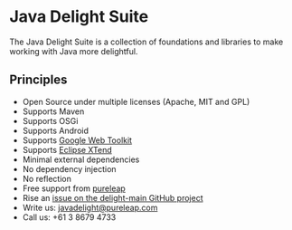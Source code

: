 # Java Delight Suite

The Java Delight Suite is a collection of foundations and libraries to make working with Java more delightful.

## Principles

- Open Source under multiple licenses (Apache, MIT and GPL)
- Supports Maven
- Supports OSGi
- Supports Android
- Supports [Google Web Toolkit](http://www.gwtproject.org/)
- Supports [Eclipse XTend](https://eclipse.org/xtend/)
- Minimal external dependencies
- No dependency injection
- No reflection
- Free support from [pureleap](http://pureleap.com)
 - Rise an [issue on the delight-main GitHub project](https://github.com/javadelight/delight-main/issues)
 - Write us: javadelight@pureleap.com
 - Call us: +61 3 8679 4733

